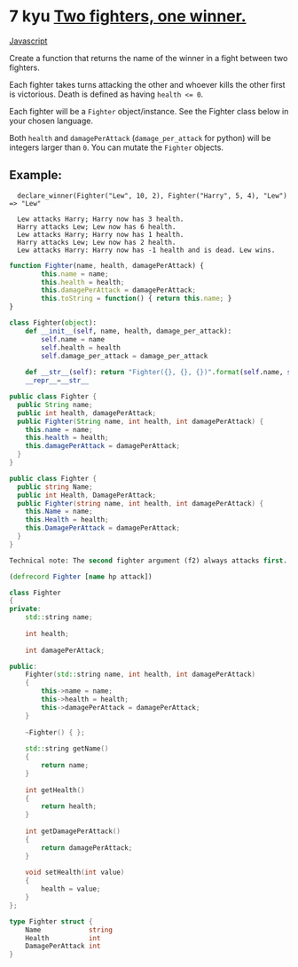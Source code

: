 # 7 kyu [Two fighters, one winner.](https://www.codewars.com/kata/577bd8d4ae2807c64b00045b)

<!-- START LANGUAGE_LINKS -->

[Javascript](./javascript.js)

<!-- END LANGUAGE_LINKS -->

Create a function that returns the name of the winner in a fight between two fighters.

Each fighter takes turns attacking the other and whoever kills the other first is victorious. Death is defined as having `health <= 0`.

Each fighter will be a `Fighter` object/instance. See the Fighter class below in your chosen language.

Both `health` and `damagePerAttack` (`damage_per_attack` for python) will be integers larger than `0`. You can mutate the `Fighter` objects.

## Example:
```
  declare_winner(Fighter("Lew", 10, 2), Fighter("Harry", 5, 4), "Lew") => "Lew"
  
  Lew attacks Harry; Harry now has 3 health.
  Harry attacks Lew; Lew now has 6 health.
  Lew attacks Harry; Harry now has 1 health.
  Harry attacks Lew; Lew now has 2 health.
  Lew attacks Harry: Harry now has -1 health and is dead. Lew wins.
```

```javascript
function Fighter(name, health, damagePerAttack) {
		this.name = name;
		this.health = health;
		this.damagePerAttack = damagePerAttack;
		this.toString = function() { return this.name; }
}
```
```python
class Fighter(object):
    def __init__(self, name, health, damage_per_attack):
        self.name = name
        self.health = health
        self.damage_per_attack = damage_per_attack
        
    def __str__(self): return "Fighter({}, {}, {})".format(self.name, self.health, self.damage_per_attack)
    __repr__=__str__
```
```java
public class Fighter {
  public String name;
  public int health, damagePerAttack;
  public Fighter(String name, int health, int damagePerAttack) {
    this.name = name;
    this.health = health;
    this.damagePerAttack = damagePerAttack;
  }
}
```
```csharp
public class Fighter {
  public string Name;
  public int Health, DamagePerAttack;
  public Fighter(string name, int health, int damagePerAttack) {
    this.Name = name;
    this.Health = health;
    this.DamagePerAttack = damagePerAttack;
  }
}
```
```clojure
Technical note: The second fighter argument (f2) always attacks first.

(defrecord Fighter [name hp attack])
```
```cpp
class Fighter
{
private:
    std::string name;
    
    int health;
    
    int damagePerAttack;

public:
    Fighter(std::string name, int health, int damagePerAttack)
    {
        this->name = name;
        this->health = health;
        this->damagePerAttack = damagePerAttack;
    }
    
    ~Fighter() { };
    
    std::string getName()
    {
        return name;
    }
    
    int getHealth()
    {
        return health;
    }
    
    int getDamagePerAttack()
    {
        return damagePerAttack;
    }
    
    void setHealth(int value)
    {
        health = value;
    }
};
```
```go
type Fighter struct {
	Name            string
	Health          int
	DamagePerAttack int
}
```
